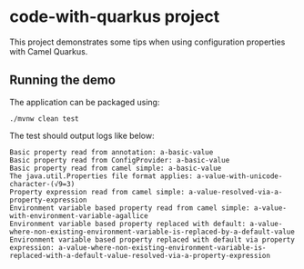 # code-with-quarkus project

This project demonstrates some tips when using configuration properties with Camel Quarkus.

## Running the demo

The application can be packaged using:
```shell script
./mvnw clean test
```

The test should output logs like below:
```
Basic property read from annotation: a-basic-value
Basic property read from ConfigProvider: a-basic-value
Basic property read from camel simple: a-basic-value
The java.util.Properties file format applies: a-value-with-unicode-character-(√9=3)
Property expression read from camel simple: a-value-resolved-via-a-property-expression
Environment variable based property read from camel simple: a-value-with-environment-variable-agallice
Environment variable based property replaced with default: a-value-where-non-existing-environment-variable-is-replaced-by-a-default-value
Environment variable based property replaced with default via property expression: a-value-where-non-existing-environment-variable-is-replaced-with-a-default-value-resolved-via-a-property-expression
```